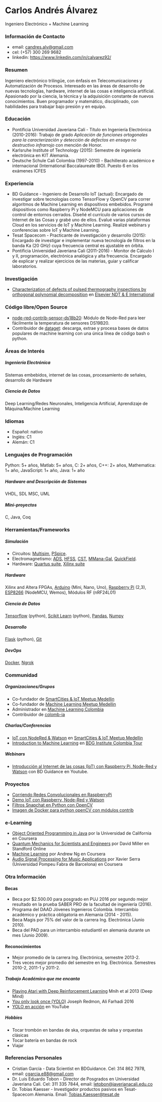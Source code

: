 # Carlos Andrés Álvarez
Ingeniero Electrónico + Machine Learning

### Información de Contacto
* email: candres.alv@gmail.com
* cel: (+57) 300 269 9682
* linkedin: https://www.linkedin.com/in/calvarez92/

### Resumen
Ingeniero electrónico trilingüe, con énfasis en Telecomunicaciones y Automatización de Procesos. Interesado en las áreas de desarrollo de nuevas tecnologías, hardware, internet de las cosas e inteligencia artificial. Apasionado por la ciencia, la técnica y la adquisición constante de nuevos conocimientos. Buen programador y matemático, disciplinado, con habilidades para trabajar bajo presión y en equipo.


### Educación
* Pontificia Universidad Javeriana Cali - Título en Ingeniería Electrónica (2010-2016): Trabajo de grado *Aplicación de funciones ortogonales para la caracterización y detección de defectos en ensayo no destructivo infrarrojo* con mención de Honor.
* Karlsruhe Institute of Technology (2015): Semestre de ingeniería electrónica en KIT Alemania.
* Deutsche Schule Cali Colombia (1997-2010) - Bachillerato académico e internacional (International Baccalaureate IBO). Puesto 6 en los exámenes ICFES


### Experiencia
  * BD Guidance - Ingeniero de Desarrollo IoT (actual): Encargado de investigar sobre tecnologías como TensorFlow y OpenCV para correr algoritmos de Machine Learning en dispositivos embebidos. Programé dispositivos como Raspberry Pi y NodeMCU para aplicaciones de control de entornos cerrados. Diseñé el currículo de varios cursos de Internet de las Cosas y grabé uno de ellos. Evalué varias plataformas Cloud en los servicios de IoT y Machine Learning. Realizé webinars y conferencias sobre IoT y Machine Learning.
* Tesat Spacecom - Practicante de investigación y desarrollo (2015): Encargado de investigar e implementar nueva tecnología de filtros en la banda Ka (20 GHz)
cuya frecuencia central es ajustable en órbita.
* Pontificia Universidad Javeriana Cali (2011-2016) - Monitor de Cálculo I y II, programación, electrónica analógica y alta frecuencia. Encargado de explicar y realizar ejercicios de las materias, guiar y calificar laboratorios.


### Investigación
* [Characterization of defects of pulsed thermography inspections by orthogonal polynomial decomposition](http://www.sciencedirect.com/science/article/pii/S0963869516301086) en [Elsevier NDT & E International](https://www.journals.elsevier.com/ndt-and-e-international/)

### Código libre/Open Source
* [node-red-contrib-sensor-ds18b20](https://flows.nodered.org/node/node-red-contrib-sensor-ds18b20): Módulo de Node-Red para leer fácilmente la temperatura de sensores DS19B20.
* Contribuidor de [dataget](https://github.com/cgarciae/dataget): descarga, extrae y procesa bases de datos populares de machine learning con una única línea de código bash o python.


### Áreas de Interés
##### Ingeniería Electrónica
Sistemas embebidos, internet de las cosas, procesamiento de señales, desarrollo de Hardware
##### Ciencia de Datos
Deep Learning/Redes Neuronales, Inteligencia Artificial, Aprendizaje de Máquina/Machine Learning

### Idiomas
* Español: nativo
* Inglés: C1
* Alemán: C1

### Lenguajes de Programación
Python: 5+ años, Matlab: 5+ años, C: 2+ años, C++: 2+ años, Mathematica: 1+ año, JavaScript: 1+ año, Java: 1+ año

##### Hardware and Descripción de Sistemas
VHDL, SDL MSC, UML

##### Mini-proyectos
C, Java, Coq


### Herramientas/Frameworks
##### Simulación
* Circuitos: [Multisim](http://www.ni.com/multisim/esa/), [PSpice](http://www.pspice.com/).
* Electromagnetismo: [ADS](http://www.keysight.com/en/pc-1297113/advanced-design-system-ads?cc=CO&lc=eng), [HFSS](http://www.ansys.com/products/electronics/ansys-hfss), [CST](https://www.cst.com/), [MMana-Gal](http://hamsoft.ca/pages/mmana-gal.php), [QuickField](http://www.quickfield.com/).
* Hardware: [Quartus suite](https://www.altera.com/downloads/download-center.html), [Xilinx suite](https://www.xilinx.com/)

##### Hardware
Xilinx and Altera FPGAs, [Arduino](https://www.arduino.cc/) (Mini, Nano, Uno), [Raspberry Pi](https://www.raspberrypi.org/) (2,3), [ESP8266](https://en.wikipedia.org/wiki/ESP8266) (NodeMCU, Wemos), Módulos RF (nRF24L01)

##### Ciencia de Datos
[Tensorflow](https://www.tensorflow.org/) (python), [Scikit Learn](http://scikit-learn.org) (python), [Pandas](http://pandas.pydata.org/), [Numpy](http://www.numpy.org/)

##### Desarrollo
[Flask](http://flask.pocoo.org/) (python), [Git](https://git-scm.com/)

##### DevOps
[Docker](https://www.docker.com/), [Ngrok](https://ngrok.com/)

### Communidad
##### Organizaciones/Grupos
* Co-fundador de [SmartCities & IoT Meetup Medellin](https://www.meetup.com/es-ES/SmartCities-IoT-Meetup-Medellin/)
* Co-fundador de [Machine Learning Meetup Medellin](https://www.meetup.com/es-ES/ml-medellin)
* Administrador en [Machine Learning Colombia](https://www.facebook.com/groups/1766056600304468)
* Contribuidor de [colomb-ia](https://github.com/colomb-ia/mision-vision)

##### Charlas/Conferencias
* [IoT con NodeRed & Watson](https://www.meetup.com/es-ES/SmartCities-IoT-Meetup-Medellin/events/238385353/) en [SmartCities & IoT Meetup Medellin](https://www.meetup.com/es-ES/SmartCities-IoT-Meetup-Medellin/)
* [Introduction to Machine Learning](https://www.eventbrite.es/e/entradas-tour-por-colombia-internet-de-la-cosas-machine-learning-cali-36326903747) en [BDG Institute Colombia Tour](http://bdginstitute.com/tourporcolombia/)


##### Webinars
* [Introducción al Internet de las cosas (IoT) con Raspberry Pi, Node-Red y Watson](https://www.youtube.com/watch?v=PMdjfwJIE6A&t=1129s) con BD Guidance en Youtube.


### Proyectos
* [Corriendo Redes Convolucionales en RaspberryPi](https://github.com/charlielito/convnets-on-raspberry-tensorflow)
* [Demo IoT con Raspberry, Node-Red y Watson](https://github.com/charlielito/demoIoT)
* [Filtros Snapchat en Python con OpenCV](https://github.com/charlielito/snapchat-filters-opencv)
* [Imagen de Docker para python openCV con módulos contrib](https://github.com/charlielito/python-opencv-contrib)



### e-Learning
* [Object Oriented Programming in Java](https://www.coursera.org/learn/object-oriented-java) por la Universidad de California en Coursera
* [Quantum Mechanics for Scientists and Engineers](https://lagunita.stanford.edu/courses/course-v1:Engineering+QMSE01+Fall2016/about) por David Miller en Standford Online
* [Machine Learning](https://www.coursera.org/learn/machine-learning) por Andrew Ng en Coursera
* [Audio Signal Processing for Music Applications](https://www.coursera.org/learn/audio-signal-processing) por Xavier Serra (Universidad Pompeu Fabra de Barcelona) en Coursera

### Otra Información
#### Becas
* Beca por $2.500.00 para posgrado en PUJ 2016 por segundo mejor resultado en la prueba SABER PRO de la facultad de ingeniería (2016).
* Programa del DAAD Jóvenes Ingenieros Colombia. Intercambio académico y práctica obligatoria en Alemania (2014 - 2015).
* Beca Magis por 75% del valor de la carrera Ing. Electrónica (Junio 2010).
* Beca del PAD para un intercambio estudiantil en alemania durante un mes (Junio 2009).

#### Reconocimientos
* Mejor promedio de la carrera Ing. Electrónica, semestre 2013-2.
* Tres veces mejor promedio del semestre en Ing. Electrónica. Semestres 2010-2, 2011-1 y 2011-2.

##### Trabajo Académico que me encanta
* [Playing Atari with Deep Reinforcement Learning](https://arxiv.org/pdf/1312.5602v1.pdf) Mnih et al 2013 (Deep Mind)
* [You only look once (YOLO)](https://arxiv.org/pdf/1612.08242.pdf) Joseph Redmon, Ali Farhadi 2016
* [YOLO en acción](https://www.youtube.com/watch?v=VOC3huqHrss) en YouTube

##### Hobbies
* Tocar trombón en bandas de ska, orquestas de salsa y orquestas clásicas
* Tocar batería en bandas de rock
* Viajar

### Referencias Personales
* Cristian García - Data Scientist en BDGuidance. Cel: 314 862 7978, email: cgarcia.e88@gmail.com
* Dr. Luis Eduardo Tobon - Director de Posgrados en Universidad Javeriana Cali. Cel: 311 335 7844, email: letobon@javerianacali.edu.co
* Dr. Tobias Kaesser - Investigador productos pasivos en Tesat-Spacecom Alemania. Email: Tobias.Kaesser@tesat.de
